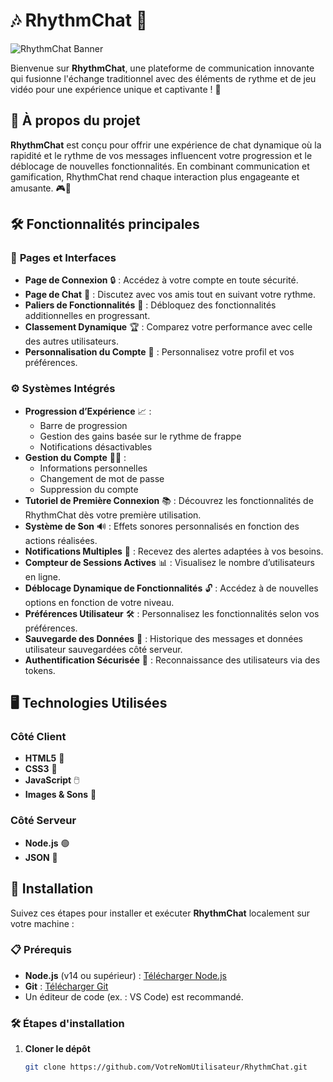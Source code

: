 # 🎶 **RhythmChat** 🎤

![RhythmChat Banner](https://your-image-link.com/banner.png)

Bienvenue sur **RhythmChat**, une plateforme de communication innovante qui fusionne l'échange traditionnel avec des éléments de rythme et de jeu vidéo pour une expérience unique et captivante ! 🚀

## 🌟 **À propos du projet**

**RhythmChat** est conçu pour offrir une expérience de chat dynamique où la rapidité et le rythme de vos messages influencent votre progression et le déblocage de nouvelles fonctionnalités. En combinant communication et gamification, RhythmChat rend chaque interaction plus engageante et amusante. 🎮💬

## 🛠️ **Fonctionnalités principales**

### 📄 **Pages et Interfaces**
- **Page de Connexion** 🔒 : Accédez à votre compte en toute sécurité.
- **Page de Chat** 💬 : Discutez avec vos amis tout en suivant votre rythme.
- **Paliers de Fonctionnalités** 🚀 : Débloquez des fonctionnalités additionnelles en progressant.
- **Classement Dynamique** 🏆 : Comparez votre performance avec celle des autres utilisateurs.
- **Personnalisation du Compte** 🎨 : Personnalisez votre profil et vos préférences.

### ⚙️ **Systèmes Intégrés**
- **Progression d’Expérience** 📈 :
  - Barre de progression
  - Gestion des gains basée sur le rythme de frappe
  - Notifications désactivables
- **Gestion du Compte** 🧑‍💼 :
  - Informations personnelles
  - Changement de mot de passe
  - Suppression du compte
- **Tutoriel de Première Connexion** 📚 : Découvrez les fonctionnalités de RhythmChat dès votre première utilisation.
- **Système de Son** 🔊 : Effets sonores personnalisés en fonction des actions réalisées.
- **Notifications Multiples** 🔔 : Recevez des alertes adaptées à vos besoins.
- **Compteur de Sessions Actives** 📊 : Visualisez le nombre d’utilisateurs en ligne.
- **Déblocage Dynamique de Fonctionnalités** 🔓 : Accédez à de nouvelles options en fonction de votre niveau.
- **Préférences Utilisateur** 🛠️ : Personnalisez les fonctionnalités selon vos préférences.
- **Sauvegarde des Données** 💾 : Historique des messages et données utilisateur sauvegardées côté serveur.
- **Authentification Sécurisée** 🔐 : Reconnaissance des utilisateurs via des tokens.

## 🖥️ **Technologies Utilisées**

### **Côté Client**
- **HTML5** 📄
- **CSS3** 🎨
- **JavaScript** 🖱️
- **Images & Sons** 🎵

### **Côté Serveur**
- **Node.js** 🟢
- **JSON** 📂

## 🚀 **Installation**

Suivez ces étapes pour installer et exécuter **RhythmChat** localement sur votre machine :

### 📋 **Prérequis**
- **Node.js** (v14 ou supérieur) : [Télécharger Node.js](https://nodejs.org/)
- **Git** : [Télécharger Git](https://git-scm.com/)
- Un éditeur de code (ex. : VS Code) est recommandé.

### 🛠️ **Étapes d'installation**

1. **Cloner le dépôt**
   ```bash
   git clone https://github.com/VotreNomUtilisateur/RhythmChat.git
